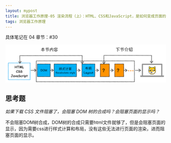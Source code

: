 ```yaml
---
layout: mypost
title: 浏览器工作原理-05 渲染流程（上）：HTML、CSS和JavaScript，是如何变成页面的？
tags: 浏览器工作原理
---
```


具体笔记在 04 章节：#30 

![](https://raw.githubusercontent.com/Daotin/pic/master/img/20190912173635.png)



## 思考题

*如果下载 CSS 文件阻塞了，会阻塞 DOM 树的合成吗？会阻塞页面的显示吗？*



不会阻塞DOM树合成，DOM树的合成只需要html文件就够了，但是会阻塞页面的显示，因为需要css进行样式计算和布局，没有这些无法进行页面的渲染，进而阻塞页面的显示。

